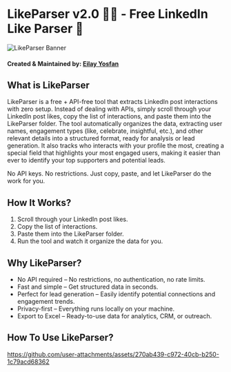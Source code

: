 
# LikeParser v2.0 👍🏻 - Free LinkedIn Like Parser 🚀
![LikeParser Banner](https://github.com/user-attachments/assets/2eec7b28-b34d-431f-a728-634c4dcd800b)
#### Created & Maintained by: [Eilay Yosfan](https://github.com/YosfanEilay#-eilay-yosfan)

## What is LikeParser
LikeParser is a free + API-free tool that extracts LinkedIn post interactions with zero setup. Instead of dealing with APIs, simply scroll through your LinkedIn post likes, copy the list of interactions, and paste them into the LikeParser folder. The tool automatically organizes the data, extracting user names, engagement types (like, celebrate, insightful, etc.), and other relevant details into a structured format, ready for analysis or lead generation. It also tracks who interacts with your profile the most, creating a special field that highlights your most engaged users, making it easier than ever to identify your top supporters and potential leads.

No API keys. No restrictions. Just copy, paste, and let LikeParser do the work for you.

## How It Works? 
1. Scroll through your LinkedIn post likes.
2. Copy the list of interactions.
3. Paste them into the LikeParser folder.
4. Run the tool and watch it organize the data for you.

## Why LikeParser?
* No API required – No restrictions, no authentication, no rate limits.
* Fast and simple – Get structured data in seconds.
* Perfect for lead generation – Easily identify potential connections and engagement trends.
* Privacy-first – Everything runs locally on your machine.
* Export to Excel – Ready-to-use data for analytics, CRM, or outreach.

## How To Use LikeParser?
https://github.com/user-attachments/assets/270ab439-c972-40cb-b250-1c79acd68362
